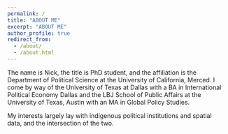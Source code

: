 ```yaml
---
permalink: /
title: "ABOUT ME"
excerpt: "ABOUT ME"
author_profile: true
redirect_from: 
  - /about/
  - /about.html
---
```


The name is Nick, the title is PhD student, and the affiliation is the Department of Political Science at the University of California, Merced. I come by way of the University of Texas at Dallas with a BA in International Political Economy Dallas and the LBJ School of Public Affairs at the University of Texas, Austin with an MA in Global Policy Studies.

My interests largely lay with indigenous political institutions and spatial data, and the intersection of the two.